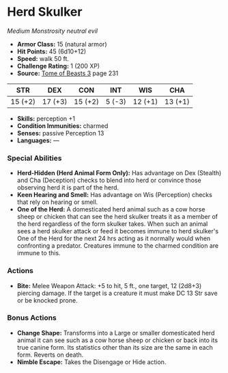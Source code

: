 # Herd Skulker

*Medium* *Monstrosity* *neutral evil*

- **Armor Class:** 15 (natural armor)
- **Hit Points:** 45 (6d10+12)
- **Speed:** walk 50 ft.
- **Challenge Rating:** 1 (200 XP)
- **Source:** [Tome of Beasts 3](https://koboldpress.com/kpstore/product/tome-of-beasts-3-for-5th-edition/) page 231

| STR | DEX | CON | INT | WIS | CHA |
| --- | --- | --- | --- | --- | --- |
| 15 (+2) | 17 (+3) | 15 (+2) | 5 (-3) | 12 (+1) | 13 (+1) |

- **Skills:** perception +1
- **Condition Immunities:** charmed
- **Senses:** passive Perception 13
- **Languages:** —

### Special Abilities

- **Herd-Hidden (Herd Animal Form Only):** Has advantage on Dex (Stealth) and Cha (Deception) checks to blend into herd or convince those observing herd it is part of the herd.
- **Keen Hearing and Smell:** Has advantage on Wis (Perception) checks that rely on hearing or smell.
- **One of the Herd:** A domesticated herd animal such as a cow horse sheep or chicken that can see the herd skulker treats it as a member of the herd regardless of the form skulker takes. When such an animal sees a herd skulker attack or feed it becomes immune to herd skulker's One of the Herd for the next 24 hrs acting as it normally would when confronting a predator. Creatures immune to the charmed condition are immune to this.

### Actions

- **Bite:** Melee Weapon Attack: +5 to hit, 5 ft., one target, 12 (2d8+3) piercing damage. If the target is a creature it must make DC 13 Str save or be knocked prone.

### Bonus Actions

- **Change Shape:** Transforms into a Large or smaller domesticated herd animal it can see such as a cow horse sheep or chicken or back into its true canine form. Its statistics other than its size are the same in each form. Reverts on death.
- **Nimble Escape:** Takes the Disengage or Hide action.


